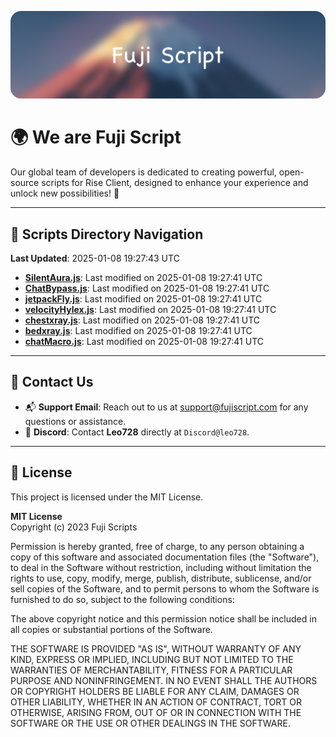 ![Banner](.github/b.webp)

# 🌍 **We are Fuji Script**

Our global team of developers is dedicated to creating powerful, open-source scripts for Rise Client, designed to enhance your experience and unlock new possibilities! 🌟

---
<!-- SCRIPTS_NAVIGATION_START -->
## 📂 **Scripts Directory Navigation**

**Last Updated**: 2025-01-08 19:27:43 UTC

- **[SilentAura.js](scripts/SilentAura.js)**: Last modified on 2025-01-08 19:27:41 UTC
- **[ChatBypass.js](scripts/ChatBypass.js)**: Last modified on 2025-01-08 19:27:41 UTC
- **[jetpackFly.js](scripts/jetpackFly.js)**: Last modified on 2025-01-08 19:27:41 UTC
- **[velocityHylex.js](scripts/velocityHylex.js)**: Last modified on 2025-01-08 19:27:41 UTC
- **[chestxray.js](scripts/chestxray.js)**: Last modified on 2025-01-08 19:27:41 UTC
- **[bedxray.js](scripts/bedxray.js)**: Last modified on 2025-01-08 19:27:41 UTC
- **[chatMacro.js](scripts/chatMacro.js)**: Last modified on 2025-01-08 19:27:41 UTC

<!-- SCRIPTS_NAVIGATION_END -->

---

## 💬 **Contact Us**  
- 📬 **Support Email**: Reach out to us at [support@fujiscript.com](mailto:support@fujiscript.com) for any questions or assistance.  
- 💬 **Discord**: Contact **Leo728** directly at `Discord@leo728`.

---

## 📜 **License**

This project is licensed under the MIT License.  

**MIT License**  
Copyright (c) 2023 Fuji Scripts  

Permission is hereby granted, free of charge, to any person obtaining a copy of this software and associated documentation files (the "Software"), to deal in the Software without restriction, including without limitation the rights to use, copy, modify, merge, publish, distribute, sublicense, and/or sell copies of the Software, and to permit persons to whom the Software is furnished to do so, subject to the following conditions:  

The above copyright notice and this permission notice shall be included in all copies or substantial portions of the Software.  

THE SOFTWARE IS PROVIDED "AS IS", WITHOUT WARRANTY OF ANY KIND, EXPRESS OR IMPLIED, INCLUDING BUT NOT LIMITED TO THE WARRANTIES OF MERCHANTABILITY, FITNESS FOR A PARTICULAR PURPOSE AND NONINFRINGEMENT. IN NO EVENT SHALL THE AUTHORS OR COPYRIGHT HOLDERS BE LIABLE FOR ANY CLAIM, DAMAGES OR OTHER LIABILITY, WHETHER IN AN ACTION OF CONTRACT, TORT OR OTHERWISE, ARISING FROM, OUT OF OR IN CONNECTION WITH THE SOFTWARE OR THE USE OR OTHER DEALINGS IN THE SOFTWARE.  
